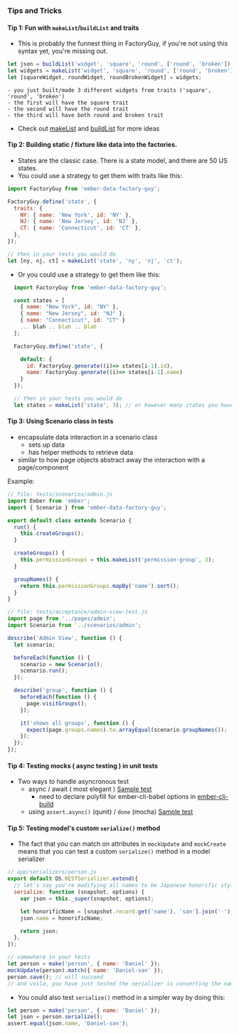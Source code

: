 
### Tips and Tricks

#### Tip 1: Fun with `makeList`/`buildList` and traits

- This is probably the funnest thing in FactoryGuy, if you're not using this
  syntax yet, you're missing out.

```javascript
let json = buildList('widget', 'square', 'round', ['round', 'broken']);
let widgets = makeList('widget', 'square', 'round', ['round', 'broken']);
let [squareWidget, roundWidget, roundBrokenWidget] = widgets;
```

    - you just built/made 3 different widgets from traits ('square', 'round', 'broken')
    - the first will have the square trait
    - the second will have the round trait
    - the third will have both round and broken trait

- Check out [makeList](#factoryguymakelist) and [buildList](#factoryguybuildlist) for more ideas

#### Tip 2: Building static / fixture like data into the factories.

- States are the classic case. There is a state model, and there are 50 US states.
- You could use a strategy to get them with traits like this:

```javascript
import FactoryGuy from 'ember-data-factory-guy';

FactoryGuy.define('state', {
  traits: {
    NY: { name: 'New York', id: 'NY' },
    NJ: { name: 'New Jersey', id: 'NJ' },
    CT: { name: 'Connecticut', id: 'CT' },
  },
});

// then in your tests you would do
let [ny, nj, ct] = makeList('state', 'ny', 'nj', 'ct');
```

- Or you could use a strategy to get them like this:

```javascript
  import FactoryGuy from 'ember-data-factory-guy';

  const states = [
    { name: "New York", id: "NY" },
    { name: "New Jersey", id: "NJ" },
    { name: "Connecticut", id: "CT" }
    ... blah .. blah .. blah
  ];

  FactoryGuy.define('state', {

    default: {
      id: FactoryGuy.generate((i)=> states[i-1].id),
      name: FactoryGuy.generate((i)=> states[i-1].name)
    }
  });

  // then in your tests you would do
  let states = makeList('state', 3); // or however many states you have
```

#### Tip 3: Using Scenario class in tests

- encapsulate data interaction in a scenario class
  - sets up data
  - has helper methods to retrieve data
- similar to how page objects abstract away the interaction with a page/component

Example:

```javascript
// file: tests/scenarios/admin.js
import Ember from 'ember';
import { Scenario } from 'ember-data-factory-guy';

export default class extends Scenario {
  run() {
    this.createGroups();
  }

  createGroups() {
    this.permissionGroups = this.makeList('permission-group', 3);
  }

  groupNames() {
    return this.permissionGroups.mapBy('name').sort();
  }
}

// file: tests/acceptance/admin-view-test.js
import page from '../pages/admin';
import Scenario from '../scenarios/admin';

describe('Admin View', function () {
  let scenario;

  beforeEach(function () {
    scenario = new Scenario();
    scenario.run();
  });

  describe('group', function () {
    beforeEach(function () {
      page.visitGroups();
    });

    it('shows all groups', function () {
      expect(page.groups.names).to.arrayEqual(scenario.groupNames());
    });
  });
});
```

#### Tip 4: Testing mocks ( async testing ) in unit tests

- Two ways to handle asyncronous test
  - async / await ( most elegant ) [Sample test](https://github.com/adopted-ember-addons/ember-data-factory-guy/blob/master/tests/unit/models/user-test.js#L44)
    - need to declare polyfill for ember-cli-babel options
      in [ember-cli-build](https://github.com/adopted-ember-addons/ember-data-factory-guy/blob/master/ember-cli-build.js#L7)
  - using `assert.async()` (qunit) / `done` (mocha) [Sample test](https://github.com/adopted-ember-addons/ember-data-factory-guy/blob/master/tests/unit/models/user-test.js#L53)

#### Tip 5: Testing model's custom `serialize()` method

- The fact that you can match on attributes in `mockUpdate` and `mockCreate` means
  that you can test a custom `serialize()` method in a model serializer

```javascript
// app/serializers/person.js
export default DS.RESTSerializer.extend({
  // let's say you're modifying all names to be Japanese honorific style
  serialize: function (snapshot, options) {
    var json = this._super(snapshot, options);

    let honorificName = [snapshot.record.get('name'), 'san'].join('-');
    json.name = honorificName;

    return json;
  },
});

// somewhere in your tests
let person = make('person', { name: 'Daniel' });
mockUpdate(person).match({ name: 'Daniel-san' });
person.save(); // will succeed
// and voila, you have just tested the serializer is converting the name properly
```

- You could also test `serialize()` method in a simpler way by doing this:

```javascript
let person = make('person', { name: 'Daniel' });
let json = person.serialize();
assert.equal(json.name, 'Daniel-san');
```
